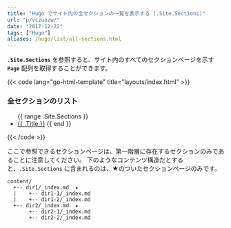 ```yaml
---
title: "Hugo でサイト内の全セクションの一覧を表示する (.Site.Sections)"
url: "p/vczuozw/"
date: "2017-12-22"
tags: ["Hugo"]
aliases: /hugo/list/all-sections.html
---
```


__`.Site.Sections`__ を参照すると、サイト内のすべてのセクションページを示す __`Page`__ 配列を取得することができます。

{{< code lang="go-html-template" title="layouts/index.html" >}}
<h3>全セクションのリスト</h3>
<ul>
  {{ range .Site.Sections }}
    <li><a href="{{ .RelPermalink }}">{{ .Title }}</a>
  {{ end }}
</ul>
{{< /code >}}

ここで参照できるセクションページは、第一階層に存在するセクションのみであることに注意してください。
下のようなコンテンツ構造だとすると、`.Site.Sections` に含まれるのは、★のついたセクションページのみです。

```
content/
  +-- dir1/_index.md  ★
  |    +-- dir1-1/_index.md
  |    +-- dir1-2/_index.md
  +-- dir2/_index.md  ★
       +-- dir2-1/_index.md
       +-- dir2-2/_index.md
```

